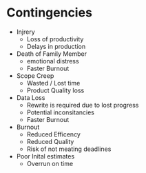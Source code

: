 # Contingencies

- Injrery
  - Loss of productivity
  - Delays in production
- Death of Family Member
  - emotional distress
  - Faster Burnout
- Scope Creep
  - Wasted / Lost time
  - Product Quality loss
- Data Loss
  - Rewrite is required due to lost progress
  - Potential inconsitancies
  - Faster Burnout
- Burnout
  - Reduced Efficency
  - Reduced Quality
  - Risk of not meating deadlines
- Poor Inital estimates
  - Overrun on time
